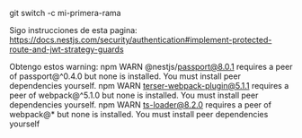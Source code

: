 git switch -c mi-primera-rama

Sigo instrucciones de esta pagina:
https://docs.nestjs.com/security/authentication#implement-protected-route-and-jwt-strategy-guards


Obtengo estos warning:
npm WARN @nestjs/passport@8.0.1 requires a peer of passport@^0.4.0 but none is installed. You must install peer dependencies yourself.
npm WARN terser-webpack-plugin@5.1.1 requires a peer of webpack@^5.1.0 but none is installed. You must install peer dependencies yourself.
npm WARN ts-loader@8.2.0 requires a peer of webpack@* but none is installed. You must install peer dependencies yourself